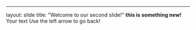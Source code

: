 
---
layout: slide
title: "Welcome to our second slide!"
**this is something new!** 
Your text
Use the left arrow to go back!
